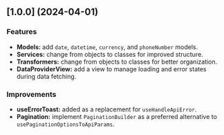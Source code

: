 ## [1.0.0] (2024-04-01)

### Features
- **Models:** add `date`, `datetime`, `currency`, and `phoneNumber` models.
- **Services:** change from objects to classes for improved structure.
- **Transformers:** change from objects to classes for better organization.
- **DataProviderView:** add a view to manage loading and error states during data fetching.

### Improvements
- **useErrorToast:** added as a replacement for `useHandleApiError`.
- **Pagination:** implement `PaginationBuilder` as a preferred alternative to `usePaginationOptionsToApiParams`.
